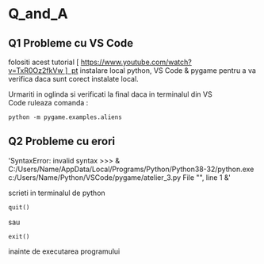 # Q_and_A

## Q1 Probleme cu VS Code 

folositi acest tutorial [ https://www.youtube.com/watch?v=TxR0Oz2fkVw ]  pt instalare local python, VS Code & pygame pentru a va verifica daca sunt corect instalate local. 

Urmariti in oglinda si verificati la final daca in terminalul din VS Code ruleaza comanda : 
``` 
python -m pygame.examples.aliens
```

## Q2 Probleme cu erori

'SyntaxError: invalid syntax >>> & C:/Users/Name/AppData/Local/Programs/Python/Python38-32/python.exe c:/Users/Name/Python/VSCode/pygame/atelier_3.py File "<stdin>", line 1 &' 
 
 scrieti in terminalul de python 
  ```
  quit()
  ```
  sau
  ```
  exit()
  ```
  inainte de executarea programului
